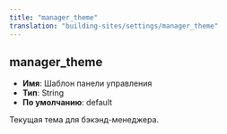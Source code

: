 ```yaml
---
title: "manager_theme"
translation: "building-sites/settings/manager_theme"
---
```


## manager_theme

-   **Имя**: Шаблон панели управления
-   **Тип**: String
-   **По умолчанию**: default

Текущая тема для бэкэнд-менеджера.
